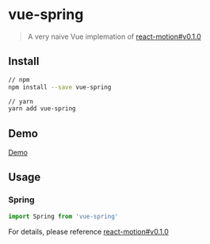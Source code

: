 # vue-spring

> A very naive Vue implemation of [react-motion#v0.1.0](https://github.com/chenglou/react-motion/tree/v0.1.0)

## Install

``` bash
// npm
npm install --save vue-spring

// yarn
yarn add vue-spring
```

## Demo
[Demo](https://wangbinyq.github.io/vue-spring/public/index.html)

## Usage

### Spring
```js
import Spring from 'vue-spring'
```

For details, please reference [react-motion#v0.1.0](https://github.com/chenglou/react-motion/tree/v0.1.0)
